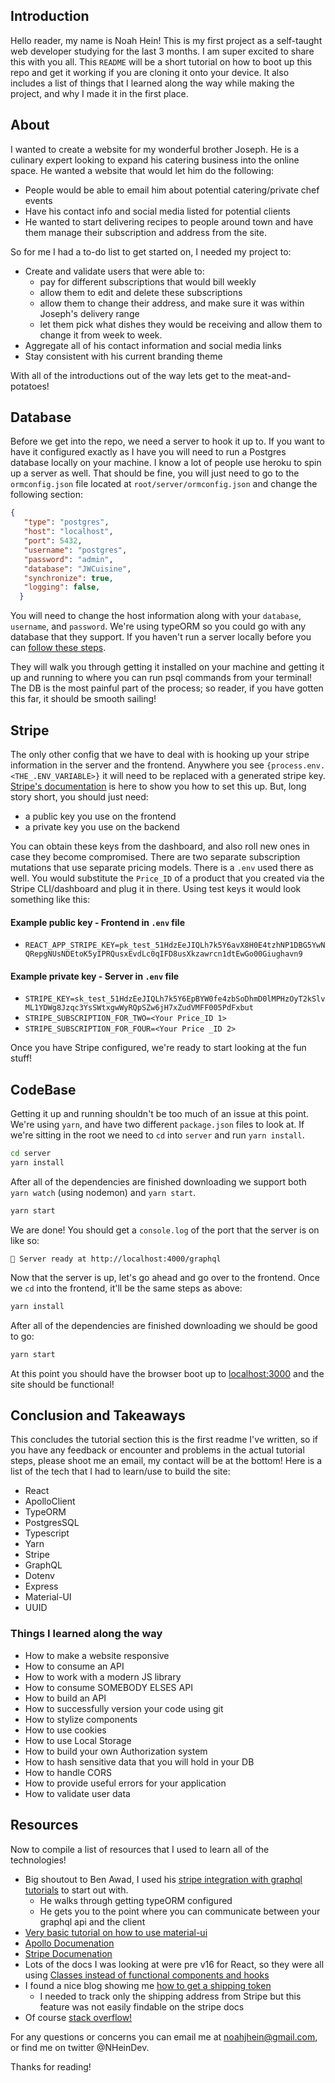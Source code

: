 ## Introduction

Hello reader, my name is Noah Hein! This is my first project as a self-taught web developer studying for the last 3 months. I am super excited to share this with you all. This `README` will be a short tutorial on how to boot up this repo and get it working if you are cloning it onto your device. It also includes a list of things that I learned along the way while making the project, and why I made it in the first place.

## About

I wanted to create a website for my wonderful brother Joseph. He is a culinary expert looking to expand his catering business into the online space. 
He wanted a website that would let him do the following:
* People would be able to email him about potential catering/private chef events
* Have his contact info and social media listed for potential clients
* He wanted to start delivering recipes to people around town and have them manage their subscription and address from the site.

So for me I had a to-do list to get started on, I needed my project to:
* Create and validate users that were able to:
   * pay for different subscriptions that would bill weekly
   * allow them to edit and delete these subscriptions
   * allow them to change their address, and make sure it was within Joseph's delivery range
   * let them pick what dishes they would be receiving and allow them to change it from week to week.
* Aggregate all of his contact information and social media links
* Stay consistent with his current branding theme

With all of the introductions out of the way lets get to the meat-and-potatoes!

## Database

Before we get into the repo, we need a server to hook it up to. If you want to have it configured exactly as I have you will need to run a Postgres database locally on your machine. I know a lot of people use heroku to spin up a server as well. That should be fine, you will just need to go to the `ormconfig.json` file located at `root/server/ormconfig.json` and change the following section:

```json
{
   "type": "postgres",
   "host": "localhost",
   "port": 5432,
   "username": "postgres",
   "password": "admin",
   "database": "JWCuisine",
   "synchronize": true,
   "logging": false,
  } 
```

You will need to change the host information along with your `database`, `username`, and `password`. We're using typeORM so you could go with any database that they support. If you haven't run a server locally before you can [follow these steps](https://www.tutorialspoint.com/postgresql/).

They will walk you through getting it installed on your machine and getting it up and running to where you can run psql commands from your terminal! The DB is the most painful part of the process; so reader, if you have gotten this far, it should be smooth sailing!

## Stripe

The only other config that we have to deal with is hooking up your stripe information in the server and the frontend. Anywhere you see `{process.env.<THE_.ENV_VARIABLE>}` it will need to be replaced with a generated stripe key. [Stripe's documentation](https://stripe.com/docs) is here to show you how to set this up. But, long story short, you should just need:
* a public key you use on the frontend
* a private key you use on the backend

You can obtain these keys from the dashboard, and also roll new ones in case they become compromised. There are two separate subscription mutations that use separate pricing models. There is a `.env` used there as well. You would substitute the `Price_ID` of a product that you created via the Stripe CLI/dashboard and plug it in there. Using test keys it would look something like this:

#### Example public key - Frontend in `.env` file

* `REACT_APP_STRIPE_KEY=pk_test_51HdzEeJIQLh7k5Y6avX8H0E4tzhNP1DBG5YwNQRepgNUsNDEtoK5yIPRQusxEvdLc0qIFD8usXkzawrcn1dtEwGo00Giughavn9` 

#### Example private key - Server in `.env` file

* `STRIPE_KEY=sk_test_51HdzEeJIQLh7k5Y6EpBYW0fe4zbSoDhmD0lMPHzOyT2kSlvML1YDWg8Jzqc3YsSWtxgwWyRQpSZw6jH7xZudVMFF005PdFxbut` 
* `STRIPE_SUBSCRIPTION_FOR_TWO=<Your Price_ID 1>`
* `STRIPE_SUBSCRIPTION_FOR_FOUR=<Your Price _ID 2>`

Once you have Stripe configured, we're ready to start looking at the fun stuff!

## CodeBase

Getting it up and running shouldn't be too much of an issue at this point. We're using `yarn`, and have two different `package.json` files to look at. If we're sitting in the root we need to `cd` into `server` and run `yarn install`.

```bash
cd server
yarn install
```

After all of the dependencies are finished downloading we support both `yarn watch` (using nodemon) and `yarn start`.

```bash
yarn start
```

We are done! You should get a `console.log` of the port that the server is on like so:

`🚀 Server ready at http://localhost:4000/graphql`

Now that the server is up, let's go ahead and go over to the frontend. Once we `cd` into the frontend, it'll be the same steps as above:

```bash
yarn install
```

After all of the dependencies are finished downloading we should be good to go:

```bash
yarn start
```

At this point you should have the browser boot up to [localhost:3000](https://localhost:3000) and the site should be functional!

## Conclusion and Takeaways

This concludes the tutorial section this is the first readme I've written, so if you have any feedback or encounter and problems in the actual tutorial steps, please shoot me an email, my contact will be at the bottom! Here is a list of the tech that I had to learn/use to build the site:

* React
* ApolloClient
* TypeORM
* PostgresSQL
* Typescript
* Yarn
* Stripe
* GraphQL
* Dotenv
* Express
* Material-UI
* UUID

### Things I learned along the way

* How to make a website responsive
* How to consume an API
* How to work with a modern JS library
* How to consume SOMEBODY ELSES API
* How to build an API
* How to successfully version your code using git
* How to stylize components
* How to use cookies
* How to use Local Storage
* How to build your own Authorization system
* How to hash sensitive data that you will hold in your DB
* How to handle CORS
* How to provide useful errors for your application
* How to validate user data

## Resources

Now to compile a list of resources that I used to learn all of the technologies!

* Big shoutout to Ben Awad, I used his [stripe integration with graphql tutorials](https://www.youtube.com/watch?v=G-Kj8Re6spA&list=PLN3n1USn4xllF5t1GZhEwFQNDnStgupdB&ab_channel=BenAwad) to start out with.
  * He walks through getting typeORM configured
  * He gets you to the point where you can communicate between your graphql api and the client
* [Very basic tutorial on how to use material-ui](https://www.youtube.com/watch?v=rK0Lz8x7npA&t=295s&ab_channel=DailyWebCoding)
* [Apollo Documenation](https://www.apollographql.com/docs/)
* [Stripe Documenation](https://stripe.com/docs)
* Lots of the docs I was looking at were pre v16 for React, so they were all using [Classes instead of functional components and hooks](https://www.digitalocean.com/community/tutorials/react-converting-to-a-hook)
* I found a nice blog showing me [how to get a shipping token](https://mattarkin.com/how-to-get-billing-and-shipping-address-data-from-stripe-checkout/)
  * I needed to track only the shipping address from Stripe but this feature was not easily findable on the stripe docs
* Of course [stack overflow!](https://stackoverflow.com/)

For any questions or concerns you can email me at noahjhein@gmail.com, or find me on twitter @NHeinDev.

Thanks for reading!
